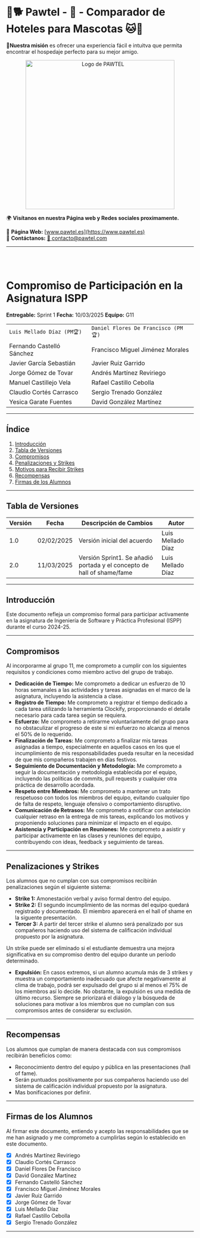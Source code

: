 # 🐾🐕 Pawtel - 🏨 - Comparador de Hoteles para Mascotas 🐱🐾 
**🎯Nuestra misión** es ofrecer una experiencia fácil e intuitva que permita encontrar el hospedaje perfecto para su mejor amigo.

<p align="center">
  <img src="https://github.com/LuisMelladoDiaz/Pawtel-ComparadorDeHotelesParaMascotas/blob/task/personalizar_md/frontend/src/assets/pawtel.jpg?raw=true" alt="Logo de PAWTEL" width="400">
</p>

🌍 **Visítanos en nuestra Página web y Redes sociales proximamente.**

📌 **Página Web:** [www.pawtel.es](https://www.pawtel.es)   
📩 **Contáctanos:** [📧 contacto@pawtel.com](mailto:contacto@pawtel.com)  

---

<br><br>

# **Compromiso de Participación en la Asignatura ISPP**
 
**Entregable:** Sprint 1
**Fecha:** 10/03/2025
**Equipo:** G11

|  |   | 
|--------------------------|---|
| `Luis Mellado Díaz (PM🏆)` | `Daniel Flores De Francisco (PM🏆)` |
| Fernando Castelló Sánchez | Francisco Miguel Jiménez Morales |
| Javier García Sebastián | Javier Ruiz Garrido |
| Jorge Gómez de Tovar | Andrés Martínez Reviriego |
| Manuel Castillejo Vela | Rafael Castillo Cebolla |
| Claudio Cortés Carrasco | Sergio Trenado González |
| Yesica Garate Fuentes | David González Martínez |


---
 
 ## **Índice**
 1. [Introducción](#introducción)
 2. [Tabla de Versiones](#tabla-de-versiones)  
 3. [Compromisos](#compromisos)  
 4. [Penalizaciones y Strikes](#penalizaciones-y-strikes)  
 5. [Motivos para Recibir Strikes](#motivos-para-recibir-strikes)  
 6. [Recompensas](#recompensas)  
 7. [Firmas de los Alumnos](#firmas-de-los-alumnos)  
 
 ---
 
 ## **Tabla de Versiones**
 | Versión | Fecha       | Descripción de Cambios              | Autor  |
 |---------|-------------|-------------------------------------|--------|
 | 1.0     | 02/02/2025  | Versión inicial del acuerdo        | Luis Mellado Díaz |
 | 2.0     | 11/03/2025  | Versión Sprint1. Se añadió portada y el concepto de hall of shame/fame       | Luis Mellado Díaz |

 
 ---
 
 ## **Introducción**
 Este documento refleja un compromiso formal para participar activamente en la asignatura de Ingeniería de Software y Práctica Profesional (ISPP) durante el curso 2024-25.
 
 ---
 
 ## **Compromisos**
 Al incorporarme al grupo 11, me comprometo a cumplir con los siguientes requisitos y condiciones como miembro activo del grupo de trabajo.
 
 - **Dedicación de Tiempo:** Me comprometo a dedicar un esfuerzo de 10 horas semanales a las actividades y tareas asignadas en el marco de la asignatura, incluyendo la asistencia a clase.
 - **Registro de Tiempo:** Me comprometo a registrar el tiempo dedicado a cada tarea utilizando la herramienta Clockify, proporcionando el detalle necesario para cada tarea según se requiera.
 - **Esfuerzo:** Me comprometo a retirarme voluntariamente del grupo para no obstaculizar el progreso de este si mi esfuerzo no alcanza al menos el 50% de lo requerido.
 - **Finalización de Tareas:** Me comprometo a finalizar mis tareas asignadas a tiempo, especialmente en aquellos casos en los que el incumplimiento de mis responsabilidades pueda resultar en la necesidad de que mis compañeros trabajen en días festivos.
 - **Seguimiento de Documentación y Metodología:** Me comprometo a seguir la documentación y metodología establecida por el equipo, incluyendo las políticas de commits, pull requests y cualquier otra práctica de desarrollo acordada.
 - **Respeto entre Miembros:** Me comprometo a mantener un trato respetuoso con todos los miembros del equipo, evitando cualquier tipo de falta de respeto, lenguaje ofensivo o comportamiento disruptivo.
 - **Comunicación de Retrasos:** Me comprometo a notificar con antelación cualquier retraso en la entrega de mis tareas, explicando los motivos y proponiendo soluciones para minimizar el impacto en el equipo.
 - **Asistencia y Participación en Reuniones:** Me comprometo a asistir y participar activamente en las clases y reuniones del equipo, contribuyendo con ideas, feedback y seguimiento de tareas.
 ---
 
 ## **Penalizaciones y Strikes**
 Los alumnos que no cumplan con sus compromisos recibirán penalizaciones según el siguiente sistema:
 
 - **Strike 1:** Amonestación verbal y aviso formal dentro del equipo.
 - **Strike 2:** El segundo incumplimiento de las normas del equipo quedará registrado y documentado. El miembro aparecerá en el hall of shame en la siguente presentación.
 - **Tercer 3:** A partir del tercer strike el alumno será penalizado por sus compañeros haciendo uso del sistema de calificación individual propuesto por la asignatura.
 
 Un strike puede ser eliminado si el estudiante demuestra una mejora significativa en su compromiso dentro del equipo durante un período determinado.
 
 - **Expulsión:** En casos extremos, si un alumno acumula más de 3 strikes y muestra un comportamiento inadecuado que afecte negativamente al clima de trabajo, podrá ser expulsado del grupo si al menos el 75% de los miembros así lo decide. No obstante, la expulsión es una medida de último recurso. Siempre se priorizará el diálogo y la búsqueda de soluciones para motivar a los miembros que no cumplan con sus compromisos antes de considerar su exclusión.
 ---
 
 ## **Recompensas**
 Los alumnos que cumplan de manera destacada con sus compromisos recibirán beneficios como:
 
 - Reconocimiento dentro del equipo y pública en las presentaciones (hall of fame).
 - Serán puntuados positivamente por sus compañeros haciendo uso del sistema de calificación individual propuesto por la asignatura.
 - Mas bonificaciones por definir.
 
 ---
 
 ## **Firmas de los Alumnos**
 Al firmar este documento, entiendo y acepto las responsabilidades que se me han asignado y me comprometo a cumplirlas según lo establecido en este documento.
 
 - [x] Andrés Martínez Reviriego  
 - [x] Claudio Cortés Carrasco  
 - [x] Daniel Flores De Francisco  
 - [x] David González Martínez  
 - [x] Fernando Castelló Sánchez  
 - [x] Francisco Miguel Jiménez Morales  
 - [x] Javier Ruiz Garrido  
 - [x] Jorge Gómez de Tovar  
 - [x] Luis Mellado Díaz  
 - [x] Rafael Castillo Cebolla  
 - [x] Sergio Trenado González  
 
 ---
